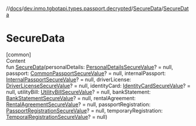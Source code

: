 //[docs](../../../index.md)/[dev.inmo.tgbotapi.types.passport.decrypted](../index.md)/[SecureData](index.md)/[SecureData](-secure-data.md)



# SecureData  
[common]  
Content  
fun [SecureData](-secure-data.md)(personalDetails: [PersonalDetailsSecureValue](../-personal-details-secure-value/index.md)? = null, passport: [CommonPassportSecureValue](../-common-passport-secure-value/index.md)? = null, internalPassport: [InternalPassportSecureValue](../-internal-passport-secure-value/index.md)? = null, driverLicense: [DriverLicenseSecureValue](../-driver-license-secure-value/index.md)? = null, identityCard: [IdentityCardSecureValue](../-identity-card-secure-value/index.md)? = null, utilityBill: [UtilityBillSecureValue](../-utility-bill-secure-value/index.md)? = null, bankStatement: [BankStatementSecureValue](../-bank-statement-secure-value/index.md)? = null, rentalAgreement: [RentalAgreementSecureValue](../-rental-agreement-secure-value/index.md)? = null, passportRegistration: [PassportRegistrationSecureValue](../-passport-registration-secure-value/index.md)? = null, temporaryRegistration: [TemporalRegistrationSecureValue](../-temporal-registration-secure-value/index.md)? = null)  



